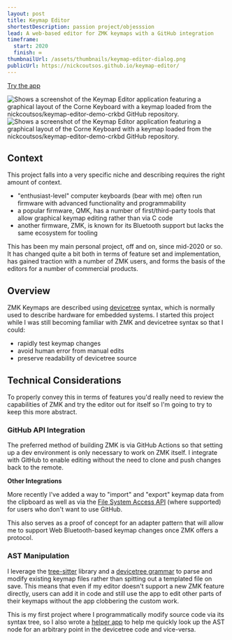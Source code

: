 ```yaml
---
layout: post
title: Keymap Editor
shortestDescription: passion project/objesssion
lead: A web-based editor for ZMK keymaps with a GitHub integration
timeframe:
  start: 2020
  finish: ∞
thumbnailUrl: /assets/thumbnails/keymap-editor-dialog.png
publicUrl: https://nickcoutsos.github.io/keymap-editor/
---
```


<a target="_blank" href="{{ page.publicUrl }}">Try the app</a>

<img alt="Shows a screenshot of the Keymap Editor application featuring a graphical layout of the Corne Keyboard with a keymap loaded from the nickcoutsos/keymap-editor-demo-crkbd GitHub repository." class="only-in-dark-theme" srcset="/assets/screenshots/editor-screenshot-dark.png" />
<img alt="Shows a screenshot of the Keymap Editor application featuring a graphical layout of the Corne Keyboard with a keymap loaded from the nickcoutsos/keymap-editor-demo-crkbd GitHub repository." class="only-in-light-theme" srcset="/assets/screenshots/editor-screenshot-light.png" />

## Context

This project falls into a very specific niche and describing requires the right
amount of context.

- "enthusiast-level" computer keyboards (bear with me) often run firmware with
  advanced functionality and programmability
- a popular firmware, QMK, has a number of first/third-party tools that allow
  graphical keymap editing rather than via C code
- another firmware, ZMK, is known for its Bluetooth support but lacks the same
  ecosystem for tooling

This has been my main personal project, off and on, since mid-2020 or so. It has
changed quite a bit both in terms of feature set and implementation, has gained
traction with a number of ZMK users, and forms the basis of the editors for a
number of commercial products.

## Overview

ZMK Keymaps are described using [devicetree] syntax, which is normally used to
describe hardware for embedded systems. I started this project while I was still
becoming familiar with ZMK and devicetree syntax so that I could:

- rapidly test keymap changes
- avoid human error from manual edits
- preserve readability of devicetree source

## Technical Considerations

To properly convey this in terms of features you'd really need to review the
capabilities of ZMK and try the editor out for itself so I'm going to try to
keep this more abstract.

### GitHub API Integration

The preferred method of building ZMK is via GitHub Actions so that setting up a
dev environment is only necessary to work on ZMK itself. I integrate with GitHub
to enable editing without the need to clone and push changes back to the remote.

**Other Integrations**

More recently I've added a way to "import" and "export" keymap data from the
clipboard as well as via the [File System Access API] (where supported) for
users who don't want to use GitHub.

This also serves as a proof of concept for an adapter pattern that will allow me
to support Web Bluetooth-based keymap changes once ZMK offers a protocol.

### AST Manipulation

I leverage the [tree-sitter] library and a [devicetree grammar] to parse and
modify existing keymap files rather than spitting out a templated file on save.
This means that even if my editor doesn't support a new ZMK feature directly,
users can add it in code and still use the app to edit other parts of their
keymaps without the app clobbering the custom work.

This is my first project where I programmatically modify source code via its
syntax tree, so I also wrote a [helper app](https://github.com/nickcoutsos/tree-sitter-devicetree-viewer/)
to help me quickly look up the AST node for an arbitrary point in the devicetree
code and vice-versa.


[devicetree]: https://en.wikipedia.org/wiki/Devicetree
[devicetree grammar]: https://github.com/joelspadin/tree-sitter-devicetree
[tree-sitter]: https://github.com/tree-sitter/tree-sitter/
[File System Access API]: https://developer.mozilla.org/en-US/docs/Web/API/File_System_Access_API